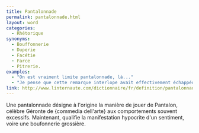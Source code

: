 ```yaml
---
title: Pantalonnade
permalink: pantalonnade.html
layout: word
categories:
  - Rhétorique
synonyms:
  - Bouffonnerie
  - Duperie
  - Facétie
  - Farce
  - Pitrerie.
examples:
  - "On est vraiment limite pantalonnade, là..."
  - "Je pense que cette remarque interlope avait effectivement échappéde ma bouche devant une assistance en liesse,toujours en proie à quelque boutade amphibologique.Mais, ce n'est pas à vous que je vais l'apprendre,\"verba volant, scripta manent\"... Etant donné le contexte socio-politiquede cette méga-pantalonnade, il me semble fort raisonnable de s'en teniraux écrits actuels..."
link: http://www.linternaute.com/dictionnaire/fr/definition/pantalonnade/
---
```


Une pantalonnade désigne à l'origine la manière de jouer de Pantalon, célèbre Géronte de \{commedia dell'arte} aux comportements souvent excessifs. Maintenant, qualifie la manifestation hypocrite d'un sentiment, voire une boufonnerie grossière.

